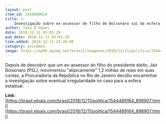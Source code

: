 ```yaml
---
layout: post
item_id: 2416809024
title: >-
    Investigação sobre ex-assessor de filho de Bolsonaro sai da esfera federal para estadual
author: Tatu D'Oquei
date: 2018-12-11 03:01:29
pub_date: 2018-12-11 03:01:29
time_added: 2018-12-11 23:20:08
category: avisamos
image: https://ep00.epimg.net/brasil/imagenes/2018/12/11/politica/1544489164_898907_1544489320_rrss_normal.jpg
---
```


Depois de descobrir que um ex-assessor do filho do presidente eleito, Jair Bolsonaro (PSL), movimentou "atipicamente" 1,2 milhão de reais em suas contas, a Procuradoria da República no Rio de Janeiro decidiu encaminhar a investigação sobre eventual irregularidade no caso para a esfera estadual.

**Link:** [https://brasil.elpais.com/brasil/2018/12/11/politica/1544489164_898907.html](https://brasil.elpais.com/brasil/2018/12/11/politica/1544489164_898907.html)

